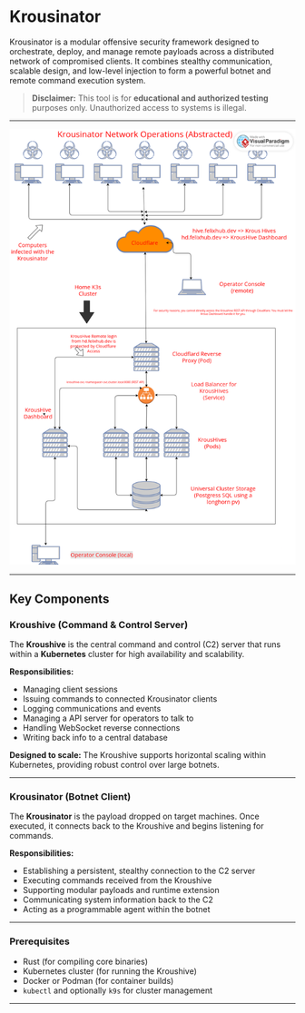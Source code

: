 # Krousinator

Krousinator is a modular offensive security framework designed to orchestrate, deploy, and manage remote payloads across a distributed network of compromised clients. It combines stealthy communication, scalable design, and low-level injection to form a powerful botnet and remote command execution system.

> **Disclaimer:** This tool is for **educational and authorized testing** purposes only. Unauthorized access to systems is illegal.

---

![Krousinator Network Diagram](./images/krousiantor_network_diegram.png)

---

## Key Components

### Kroushive (Command & Control Server)


The **Kroushive** is the central command and control (C2) server that runs within a **Kubernetes** cluster for high availability and scalability. 

**Responsibilities:**

- Managing client sessions
- Issuing commands to connected Krousinator clients
- Logging communications and events
- Managing a API server for operators to talk to
- Handling WebSocket reverse connections
- Writing back info to a central database

**Designed to scale:** The Kroushive supports horizontal scaling within Kubernetes, providing robust control over large botnets.

---

### Krousinator (Botnet Client)

The **Krousinator** is the payload dropped on target machines. Once executed, it connects back to the Kroushive and begins listening for commands.

**Responsibilities:**

- Establishing a persistent, stealthy connection to the C2 server
- Executing commands received from the Kroushive
- Supporting modular payloads and runtime extension
- Communicating system information back to the C2
- Acting as a programmable agent within the botnet

---

### Prerequisites

- Rust (for compiling core binaries)
- Kubernetes cluster (for running the Kroushive)
- Docker or Podman (for container builds)
- `kubectl` and optionally `k9s` for cluster management

---

